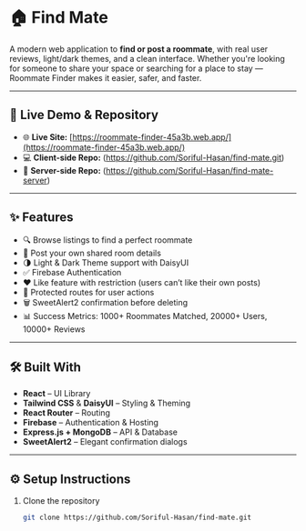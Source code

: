 # 🏠 Find Mate

A modern web application to **find or post a roommate**, with real user reviews, light/dark themes, and a clean interface. Whether you're looking for someone to share your space or searching for a place to stay — Roommate Finder makes it easier, safer, and faster.

---

## 🔗 Live Demo & Repository

- 🌐 **Live Site:** [https://roommate-finder-45a3b.web.app/](https://roommate-finder-45a3b.web.app/)
- 💻 **Client-side Repo:** (https://github.com/Soriful-Hasan/find-mate.git)
- 🔧 **Server-side Repo:** (https://github.com/Soriful-Hasan/find-mate-server)
---

## ✨ Features

- 🔍 Browse listings to find a perfect roommate
- 📝 Post your own shared room details
- 🌗 Light & Dark Theme support with DaisyUI
- ✅ Firebase Authentication
- ❤️ Like feature with restriction (users can’t like their own posts)
- 🔐 Protected routes for user actions
- 🗑️ SweetAlert2 confirmation before deleting
- 📊 Success Metrics: 1000+ Roommates Matched, 20000+ Users, 10000+ Reviews

---

## 🛠️ Built With

- **React** – UI Library
- **Tailwind CSS** & **DaisyUI** – Styling & Theming
- **React Router** – Routing
- **Firebase** – Authentication & Hosting
- **Express.js + MongoDB** – API & Database
- **SweetAlert2** – Elegant confirmation dialogs

---

## ⚙️ Setup Instructions

1. Clone the repository
   ```bash
   git clone https://github.com/Soriful-Hasan/find-mate.git
   ```
